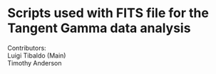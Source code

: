 # Scripts used with FITS file for the Tangent Gamma data analysis

Contributors: <br>
Luigi Tibaldo (Main) <br>
Timothy Anderson
